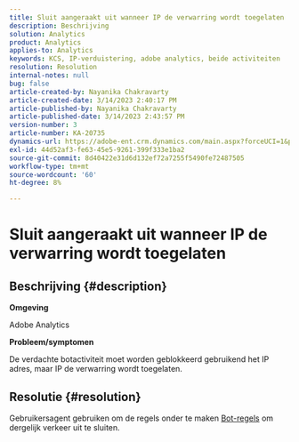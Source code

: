 ```yaml
---
title: Sluit aangeraakt uit wanneer IP de verwarring wordt toegelaten
description: Beschrijving
solution: Analytics
product: Analytics
applies-to: Analytics
keywords: KCS, IP-verduistering, adobe analytics, beide activiteiten
resolution: Resolution
internal-notes: null
bug: false
article-created-by: Nayanika Chakravarty
article-created-date: 3/14/2023 2:40:17 PM
article-published-by: Nayanika Chakravarty
article-published-date: 3/14/2023 2:43:57 PM
version-number: 3
article-number: KA-20735
dynamics-url: https://adobe-ent.crm.dynamics.com/main.aspx?forceUCI=1&pagetype=entityrecord&etn=knowledgearticle&id=a7314f20-76c2-ed11-83ff-6045bd006a22
exl-id: 44d52af3-fe63-45e5-9261-399f333e1ba2
source-git-commit: 8d40422e31d6d132ef72a7255f5490fe72487505
workflow-type: tm+mt
source-wordcount: '60'
ht-degree: 8%

---
```


# Sluit aangeraakt uit wanneer IP de verwarring wordt toegelaten

## Beschrijving {#description}


<b>Omgeving</b>

Adobe Analytics

<b>Probleem/symptomen</b>

De verdachte botactiviteit moet worden geblokkeerd gebruikend het IP adres, maar IP de verwarring wordt toegelaten.


## Resolutie {#resolution}


Gebruikersagent gebruiken om de regels onder te maken [Bot-regels](https://experienceleague.adobe.com/docs/analytics/admin/admin-tools/manage-report-suites/edit-report-suite/report-suite-general/bot-removal/bot-rules.html?lang=en) om dergelijk verkeer uit te sluiten.
